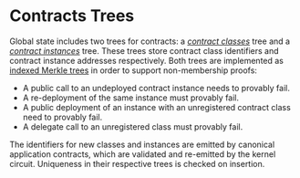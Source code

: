 # Contracts Trees

Global state includes two trees for contracts: a [_contract classes_](../contract-deployment/classes.md) tree and a [_contract instances_](../contract-deployment/instances.md) tree. These trees store contract class identifiers and contract instance addresses respectively. Both trees are implemented as [indexed Merkle trees](./tree_impls.md#indexed-merkle-trees) in order to support non-membership proofs: 

- A public call to an undeployed contract instance needs to provably fail.
- A re-deployment of the same instance must provably fail.
- A public deployment of an instance with an unregistered contract class need to provably fail.
- A delegate call to an unregistered class must provably fail.

<!-- NOTE: We should be able to turn the contract class into an append-only merkle tree if we don't include delegate calls nor public contract deployments. -->

The identifiers for new classes and instances are emitted by canonical application contracts, which are validated and re-emitted by the kernel circuit. Uniqueness in their respective trees is checked on insertion.